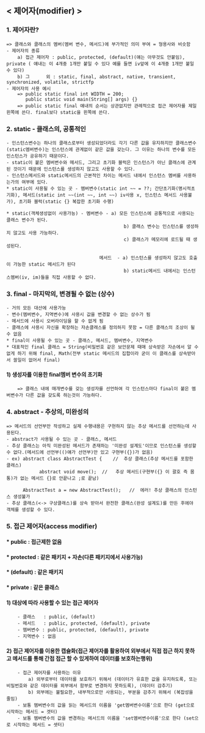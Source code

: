 ## < 제어자(modifier) >

### 1. 제어자란?
    => 클래스와 클래스의 멤버(멤버 변수, 메서드)에 부가적인 의미 부여 = 형용사와 비슷함
    - 제어자의 종류
        a) 접근 제어자 : public, protected, (default)(얘는 아무것도 안붙임), private ( 얘내는 이 4개중 1개만 붙일 수 있다 예를 들면 iv앞에 이 4개중 1개만 붙일 수 있다)
        b) 그      외 : static, final, abstract, native, transient, synchronized, volatile, strictfp
    - 제어자의 사용 예시
        => public static final int WIDTH = 200; 
           public static void main(String[] args) {}
        => public static final 얘내의 순서는 상관없지만 관례적으로 접근 제어자를 제일 왼쪽에 쓴다. final보다 static을 왼쪽에 쓴다.

### 2. static - 클래스의, 공통적인
    - 인스턴스변수는 하나의 클래스로부터 생성되었더라도 각기 다른 값을 유지하지만 클래스변수(static멤버변수)는 인스턴스에 관계없이 같은 값을 갖는다. 그 이유는 하나의 변수를 모든 인스턴스가 공유하기 때문이다.
    - static이 붙은 멤버변수와 메서드, 그리고 초기화 블럭은 인스턴스가 아닌 클래스에 관계된 것이기 때문에 인스턴스를 생성하지 않고도 사용할 수 있다.
    - 인스턴스메서드와 static메서드의 근본적인 차이는 메서드 내에서 인스턴스 멤버를 사용하는가의 여부에 있다.
    * static이 사용될 수 있는 곳 - 멤버변수(static int ~~ = ??; 간단초기화(명시적초기화), 메서드(static int ~~(int ~~, int ~~) iv사용 x, 인스턴스 메서드 사용불가), 초기화 블럭(static {} 복잡한 초기화 수행)

    * static(객체생성없이 사용가능) - 멤버변수 - a) 모든 인스턴스에 공통적으로 사용되는 클래스 변수가 된다.
                                               b) 클래스 변수는 인스턴스를 생성하지 않고도 사용 가능하다.
                                               c) 클래스가 메모리에 로드될 때 생성된다.

                                      메서드  - a) 인스턴스를 생성하지 않고도 호출이 가능한 static 메서드가 된다
                                               b) static메서드 내에서는 인스턴스멤버(iv, im)들을 직접 사용할 수 없다.

### 3. final - 마지막의, 변경될 수 없는 (상수)
    - 거의 모든 대산에 사용가능
    - 변수(멤버변수, 지역변수)에 사용시 값을 변경할 수 없는 상수가 됨
    - 메서드에 사용시 오버라이딩을 할 수 없게 됨
    - 클래스에 사용시 자신을 확장하는 자손클래스를 정의하지 못함 = 다른 클래스의 조상이 될 수 없음
    * final이 사용될 수 있는 곳 - 클래스, 메서드, 멤버변수, 지역변수
    * 대표적인 final 클래스 = String(비밀번호 같은 보안문제 때매 상속받은 자손에서 알 수 없게 하기 위해 final, Math(전부 static 메서드의 집합이라 굳이 이 클래스를 상속받아서 쓸일이 없어서 final)

#### 1) 생성자를 이용한 final멤버 변수의 초기화
        => 클래스 내에 매개변수를 갖는 생성자를 선언하여 각 인스턴스마다 final이 붙은 멤버변수가 다른 값을 갖도록 하는것이 가능하다.

### 4. abstract - 추상의, 미완성의
    => 메서드의 선언부만 작성하고 실제 수행내용은 구현하지 않는 추상 메서드를 선언하는데 사용된다.
    - abstract가 사용될 수 있는 곳 - 클래스, 메서드
    - 추상 클래스는 아직 미완성된 메서드가 존재하는 '미완성 설계도'이므로 인스턴스를 생성할 수 없다.(메서드에 선언부(()얘가 선언부)만 있고 구현부({})가 없음)
    - ex) abstract class AbstractTest {    //  추상 클래스(추상 메서드를 포함한 클래스)
                abstract void move();  //   추상 메서드(구현부({} 이 괄호 즉 몸통)가 없는 메서드 {}로 안끝나고 ;로 끝남)
         
          AbstractTest a = new AbstractTest();   //  에러! 추상 클래스의 인스턴스 생성불가
    - 추상 클래스(<-> 구상클래스)를 상속 받아서 완전한 클래스(완성 설계도)를 만든 후에야 객체를 생성할 수 있다.

### 5. 접근 제어자(access modifier)

#### * public      :  접근제한 없음
#### * protected   :  같은 패키지 + 자손(다른 패키지에서 사용가능) 
#### * (default)   :  같은 패키지
#### * private     :  같은 클래스

#### 1) 대상에 따라 사용할 수 있는 접근 제어자
        - 클래스   : public, (default)
        - 메서드   : public, protected, (default), private
        - 멤버변수 : public, protected, (default), private
        - 지역변수 : 없음

#### 2) 접근 제어자를 이용한 캡슐화(접근 제어자를 활용하여 외부에서 직접 접근 하지 못하고 메서드를 통해 간접 접근 할 수 있게하여 데이터를 보호하는행위)
        - 접근 제어자를 사용하는 이유  
            a) 외부로부터 데이터를 보호하기 위해서 (데이터가 유효한 값을 유지하도록, 또는 비밀번호와 같은 데이터를 외부에서 함부로 변경하지 못하도록), (데이터 감추기)
            b) 외부에는 불필요한, 내부적으로만 사용되는, 부분을 감추기 위해서 (복잡성을 줄임)
        - 보통 멤버변수의 값을 읽는 메서드의 이름을 'get멤버변수이름'으로 한다 (get으로 시작하는 메서드 = 겟터)
        - 보통 멤버변수의 값을 변경하는 메서드의 이름을 'set멤버변수이름'으로 한다 (set으로 시작하는 메서드 = 셋터)


                                  

